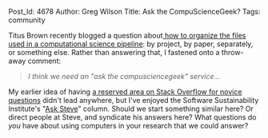 Post_Id: 4678
Author: Greg Wilson
Title: Ask the CompuScienceGeek?
Tags: community

<p>Titus Brown recently blogged a question about<a href="http://ivory.idyll.org/blog/mar-12/publishing-paper-pipelines.html"> how to organize the files used in a computational science pipeline</a>: by project, by paper, separately, or something else. Rather than answering that, I fastened onto a throw-away comment:</p>
<blockquote><p><em>I think we need an "ask the compusciencegeek" service...</em></p></blockquote>
<p>My earlier idea of having <a href="{{root_path}}/blog/2012/02/stack-underflow.html">a reserved area on Stack Overflow for novice questions</a> didn't lead anywhere, but I've enjoyed the Software Sustainability Institute's "<a href="http://asksteve.software.ac.uk/">Ask Steve</a>" column. Should we start something similar here? Or direct people at Steve, and syndicate his answers here? What questions do <em>you</em> have about using computers in your research that we could answer?</p>
